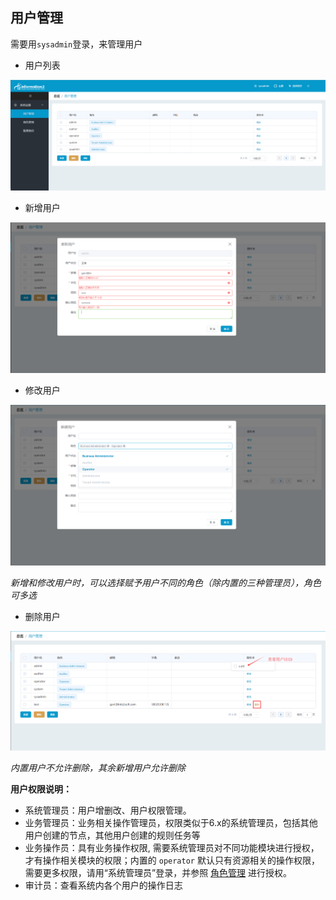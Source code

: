 ## 用户管理

需要用`sysadmin`登录，来管理用户

* 用户列表

![](/assets/V7.1.20190117154710.png)

* 新增用户

![](/assets/V7.1.20190117154935.png)

* 修改用户

![](/assets/V7.1.20190117155118.png)

*新增和修改用户时，可以选择赋予用户不同的角色（除内置的三种管理员），角色可多选*

* 删除用户

![](/assets/V7.1.20190117155351.png)

*内置用户不允许删除，其余新增用户允许删除*

**用户权限说明：**

* 系统管理员：用户增删改、用户权限管理。
* 业务管理员：业务相关操作管理员，权限类似于6.x的系统管理员，包括其他用户创建的节点，其他用户创建的规则任务等
* 业务操作员：具有业务操作权限, 需要系统管理员对不同功能模块进行授权，才有操作相关模块的权限；内置的 `operator` 默认只有资源相关的操作权限，需要更多权限，请用“系统管理员”登录，并参照 [角色管理](role_management.md)
 进行授权。
* 审计员：查看系统内各个用户的操作日志



